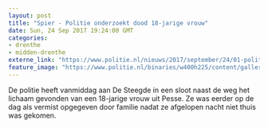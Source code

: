 ```yaml
---
layout: post
title: "Spier - Politie onderzoekt dood 18-jarige vrouw"
date: Sun, 24 Sep 2017 19:24:00 GMT
categories: 
- drenthe 
- midden-drenthe 
externe_link: "https://www.politie.nl/nieuws/2017/september/24/01-politie-onderzoekt-dood-18-jarige-vrouw.html"
feature_image: "https://www.politie.nl/binaries/w400h225/content/gallery/politie/stockfotos/algemeen/afzetlint-gebruikt-bij-een-afzetting-van-een-pd.jpg"
---
```


De politie heeft vanmiddag aan De Steegde in een sloot naast de weg het lichaam gevonden van een 18-jarige vrouw uit Pesse. Ze was eerder op de dag als vermist opgegeven door familie nadat ze afgelopen nacht niet thuis was gekomen.
